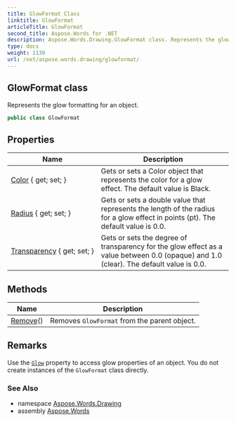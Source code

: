 ```yaml
---
title: GlowFormat Class
linktitle: GlowFormat
articleTitle: GlowFormat
second_title: Aspose.Words for .NET
description: Aspose.Words.Drawing.GlowFormat class. Represents the glow formatting for an object in C#.
type: docs
weight: 1130
url: /net/aspose.words.drawing/glowformat/
---
```

## GlowFormat class

Represents the glow formatting for an object.

```csharp
public class GlowFormat
```

## Properties

| Name | Description |
| --- | --- |
| [Color](../../aspose.words.drawing/glowformat/color/) { get; set; } | Gets or sets a Color object that represents the color for a glow effect. The default value is Black. |
| [Radius](../../aspose.words.drawing/glowformat/radius/) { get; set; } | Gets or sets a double value that represents the length of the radius for a glow effect in points (pt). The default value is 0.0. |
| [Transparency](../../aspose.words.drawing/glowformat/transparency/) { get; set; } | Gets or sets the degree of transparency for the glow effect as a value between 0.0 (opaque) and 1.0 (clear). The default value is 0.0. |

## Methods

| Name | Description |
| --- | --- |
| [Remove](../../aspose.words.drawing/glowformat/remove/)() | Removes `GlowFormat` from the parent object. |

## Remarks

Use the [`Glow`](../shapebase/glow/) property to access glow properties of an object. You do not create instances of the `GlowFormat` class directly.

### See Also

* namespace [Aspose.Words.Drawing](../../aspose.words.drawing/)
* assembly [Aspose.Words](../../)
